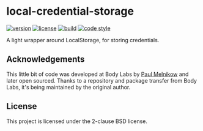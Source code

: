 # local-credential-storage

[![version](https://img.shields.io/npm/v/local-credential-storage?style=flat-square)][npm]
[![license](https://img.shields.io/npm/l/local-credential-storage?style=flat-square)][npm]
[![build](https://img.shields.io/circleci/project/github/metabolize/local-credential-storage?style=flat-square)][build]
[![code style](https://img.shields.io/badge/code_style-prettier-ff69b4?style=flat-square)][prettier]

[npm]: https://npmjs.comlocal-credential-storage/
[build]: https://circleci.com/gh/metabolize/local-credential-storage/tree/master
[prettier]: https://prettier.io/

A light wrapper around LocalStorage, for storing credentials.

## Acknowledgements

This little bit of code was developed at Body Labs by [Paul Melnikow][] and
later open sourced. Thanks to a repository and package transfer from Body Labs,
it's being maintained by the original author.

[paul melnikow]: https://github.com/paulmelnikow

## License

This project is licensed under the 2-clause BSD license.
